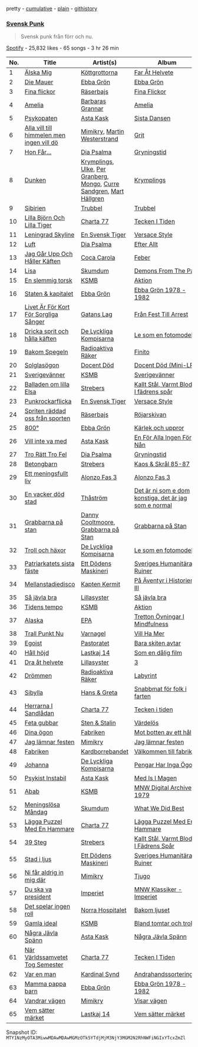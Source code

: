 pretty - [cumulative](/playlists/cumulative/37i9dQZF1DX4IkJGKNp9lO.md) - [plain](/playlists/plain/37i9dQZF1DX4IkJGKNp9lO) - [githistory](https://github.githistory.xyz/mackorone/spotify-playlist-archive/blob/main/playlists/plain/37i9dQZF1DX4IkJGKNp9lO)

### [Svensk Punk](https://open.spotify.com/playlist/37i9dQZF1DX4IkJGKNp9lO)

> Svensk punk från förr och nu.

[Spotify](https://open.spotify.com/user/spotify) - 25,832 likes - 65 songs - 3 hr 26 min

| No. | Title | Artist(s) | Album | Length |
|---|---|---|---|---|
| 1 | [Älska Mig](https://open.spotify.com/track/3UQTJo6Hck0rknKPIX0tDa) | [Köttgrottorna](https://open.spotify.com/artist/0EiobxY3kj3acd0HaoS9xY) | [Far Åt Helvete](https://open.spotify.com/album/6LT6QbifZJaNnYbNYwHxJU) | 3:07 |
| 2 | [Die Mauer](https://open.spotify.com/track/524avnOQAmyULv2CjQAmrn) | [Ebba Grön](https://open.spotify.com/artist/2gvwV7CcpLmKyaE0fiSKI9) | [Ebba Grön](https://open.spotify.com/album/3fZyzR2Qeu8d5h8FsejF1I) | 4:04 |
| 3 | [Fina flickor](https://open.spotify.com/track/7rvRQwCdQ6qoHRl5RHrkny) | [Räserbajs](https://open.spotify.com/artist/1mYHNZqRjNIlWwMgvIVq7X) | [Fina Flickor](https://open.spotify.com/album/19uXwtRZrDLAWIsmhgarLo) | 2:22 |
| 4 | [Amelia](https://open.spotify.com/track/68XM4VDEjPlRwGveY3XRxd) | [Barbaras Grannar](https://open.spotify.com/artist/35ySzAXjdrvkFBPKNUBu1u) | [Amelia](https://open.spotify.com/album/41P1L8IxaiFsvfwCbVJTbY) | 4:11 |
| 5 | [Psykopaten](https://open.spotify.com/track/4qOqU9o554mByA76yjqjqW) | [Asta Kask](https://open.spotify.com/artist/5rGLwYZPJr2rUTiDk5JoWX) | [Sista Dansen](https://open.spotify.com/album/7M2HcnLOTErxyzFcJPJuKx) | 3:19 |
| 6 | [Alla vill till himmelen men ingen vill dö](https://open.spotify.com/track/0bdo2vF0PUZ9k0WaK9kKuu) | [Mimikry](https://open.spotify.com/artist/0LQT5piMqjwpMkchYLfDxv), [Martin Westerstrand](https://open.spotify.com/artist/5t6WDMTCzu4scrQiLn3rPC) | [Grit](https://open.spotify.com/album/5j376oRcfB6bEovuA5Ssod) | 2:57 |
| 7 | [Hon Får...](https://open.spotify.com/track/3Ct9pVOfBcYnGr4NJ4QnSH) | [Dia Psalma](https://open.spotify.com/artist/3CP5sRSk2ExHj3td5pXLrN) | [Gryningstid](https://open.spotify.com/album/1xHfxbBMgFsSwZ5y7HNYdW) | 4:08 |
| 8 | [Dunken](https://open.spotify.com/track/1kps9RcmEeFOaF9Liye8AY) | [Krymplings](https://open.spotify.com/artist/4kLL8wxwaGFZNFzfS0mPuZ), [Ulke](https://open.spotify.com/artist/6KjoityQl9NkVhPZ8isDlw), [Per Granberg](https://open.spotify.com/artist/0TAfL2lQzxByP4TUCEhgVw), [Mongo](https://open.spotify.com/artist/2S2M3JoiDwZRKqD592x3oy), [Curre Sandgren](https://open.spotify.com/artist/48OCQMmwurPMuSxrS8eqBP), [Mart Hällgren](https://open.spotify.com/artist/3j9Yn1hzjWZThZ0Ohjvzjc) | [Krymplings](https://open.spotify.com/album/2l3gu0JPCyey6ztaXsdwvc) | 3:59 |
| 9 | [Sibirien](https://open.spotify.com/track/7pbOXNGq4w4cLCgtXw7hPV) | [Trubbel](https://open.spotify.com/artist/6cdyHr4eKkFvA3lVDNzJ6M) | [Trubbel](https://open.spotify.com/album/3NTL8XMnO4Gp3cPZSJn58K) | 1:25 |
| 10 | [Lilla Björn Och Lilla Tiger](https://open.spotify.com/track/4UTTtBZGgpaNCkYH1E3lIO) | [Charta 77](https://open.spotify.com/artist/4l3QLs54bIREe8aDr8o3Iq) | [Tecken I Tiden](https://open.spotify.com/album/3KYVzrsazBDbsbkbDQBXAd) | 3:09 |
| 11 | [Leningrad Skyline](https://open.spotify.com/track/3VskmKXoKImujhbFdJtvX5) | [En Svensk Tiger](https://open.spotify.com/artist/3iW69eoN123eG0fXEdER0q) | [Versace Style](https://open.spotify.com/album/3xGTy8zsGg9kZf0rCzjQLU) | 3:27 |
| 12 | [Luft](https://open.spotify.com/track/22STD4RLRuWensSPyQmoic) | [Dia Psalma](https://open.spotify.com/artist/3CP5sRSk2ExHj3td5pXLrN) | [Efter Allt](https://open.spotify.com/album/5cKhGUCWPrSVazXxEdR8XP) | 3:37 |
| 13 | [Jag Går Upp Och Håller Käften](https://open.spotify.com/track/0CyGNDM8ulsItXRJyi0iPI) | [Coca Carola](https://open.spotify.com/artist/3SZ1ctTCbqXxdQ8atMJpVh) | [Feber](https://open.spotify.com/album/1VlxCiN1DYTqwG4o1OTiGr) | 3:27 |
| 14 | [Lisa](https://open.spotify.com/track/34LbkBmXcOH2NaBJWm4I8L) | [Skumdum](https://open.spotify.com/artist/5s6MpxYo0TqzCuNIqVIRFS) | [Demons From The Past](https://open.spotify.com/album/6L76NkyJbhwhLLzFTQ36JU) | 2:28 |
| 15 | [En slemmig torsk](https://open.spotify.com/track/0lHqNKA2IX8MzQwLNPbbY8) | [KSMB](https://open.spotify.com/artist/5umOft7CgVOutNpa0rGX71) | [Aktion](https://open.spotify.com/album/6BtyzpnUEoF5iZOdKceke6) | 1:49 |
| 16 | [Staten & kapitalet](https://open.spotify.com/track/4bofKUmzk2mYjUlsL3NVeF) | [Ebba Grön](https://open.spotify.com/artist/2gvwV7CcpLmKyaE0fiSKI9) | [Ebba Grön 1978 \- 1982](https://open.spotify.com/album/2zP275pJAbZbZFifh5av6R) | 5:26 |
| 17 | [Livet Är För Kort För Sorgliga Sånger](https://open.spotify.com/track/4czzFVzjMmXz1KoLytN7so) | [Gatans Lag](https://open.spotify.com/artist/1DbBWYISy3xIJBHlenLGj2) | [Från Fest Till Arrest](https://open.spotify.com/album/0hGGrj5SISsG2angc6a80I) | 3:15 |
| 18 | [Dricka sprit och hålla käften](https://open.spotify.com/track/2YSDRT9LxVTdokXHkWXzvr) | [De Lyckliga Kompisarna](https://open.spotify.com/artist/5ZFPmKZWWyfhwTLTDwqZgd) | [Le som en fotomodell](https://open.spotify.com/album/4NtpTaduhq45agXOMqMaKE) | 3:27 |
| 19 | [Bakom Spegeln](https://open.spotify.com/track/52lX0sdRfa9qAGPQoFO9yT) | [Radioaktiva Räker](https://open.spotify.com/artist/7j4RimWxVqLWTtWtmEf2Qd) | [Finito](https://open.spotify.com/album/1EWoTh7ROqKNI36misoH0w) | 2:53 |
| 20 | [Solglasögon](https://open.spotify.com/track/3zpIlRP7EV4m8Urdm8w46N) | [Docent Död](https://open.spotify.com/artist/6L6NYBOQGOwaajr9yJ0muM) | [Docent Död \(Mini\-LP\)](https://open.spotify.com/album/2S9DWuSoChp6oI1eWiequT) | 2:27 |
| 21 | [Sverigevänner](https://open.spotify.com/track/4X1JceRF7vvfWEE4TJSVfj) | [KSMB](https://open.spotify.com/artist/5umOft7CgVOutNpa0rGX71) | [Sverigevänner](https://open.spotify.com/album/4yKdSq36vXyspmDguAglsp) | 3:24 |
| 22 | [Balladen om lilla Elsa](https://open.spotify.com/track/1lGvRLWhwDUiAokWhx3Kc7) | [Strebers](https://open.spotify.com/artist/5SySCVwCUP7piTTeJdlYbZ) | [Kallt Stål, Varmt Blod + I fädrens spår](https://open.spotify.com/album/2V8Gu2Ycw8ng6uY5GUmTM6) | 2:23 |
| 23 | [Punkrockarflicka](https://open.spotify.com/track/7GYUhdtGSplEH3cBzjWzBG) | [En Svensk Tiger](https://open.spotify.com/artist/3iW69eoN123eG0fXEdER0q) | [Versace Style](https://open.spotify.com/album/3xGTy8zsGg9kZf0rCzjQLU) | 2:08 |
| 24 | [Spriten räddad oss från sporten](https://open.spotify.com/track/2G6fJQND1A3BGy8Upkl33n) | [Räserbajs](https://open.spotify.com/artist/1mYHNZqRjNIlWwMgvIVq7X) | [Röjarskivan](https://open.spotify.com/album/1D6up4qVU32tQYaMTm6lqn) | 3:32 |
| 25 | [800°](https://open.spotify.com/track/3zgJHNEorjbLLThp6TiMhz) | [Ebba Grön](https://open.spotify.com/artist/2gvwV7CcpLmKyaE0fiSKI9) | [Kärlek och uppror](https://open.spotify.com/album/0n2TPFl1JX4hWzt0iC4Dx0) | 3:47 |
| 26 | [Vill inte va med](https://open.spotify.com/track/2i2sGdp41DUMH3VxUS6Zu9) | [Asta Kask](https://open.spotify.com/artist/5rGLwYZPJr2rUTiDk5JoWX) | [En För Alla Ingen För Nån](https://open.spotify.com/album/1XBQpz8taiwH4zGAalBDQf) | 2:49 |
| 27 | [Tro Rätt Tro Fel](https://open.spotify.com/track/28KiLHuaP4bJZwkEFCVs1N) | [Dia Psalma](https://open.spotify.com/artist/3CP5sRSk2ExHj3td5pXLrN) | [Gryningstid](https://open.spotify.com/album/1xHfxbBMgFsSwZ5y7HNYdW) | 3:57 |
| 28 | [Betongbarn](https://open.spotify.com/track/2cVOfWmxEGFB2pYOrXVrSK) | [Strebers](https://open.spotify.com/artist/5SySCVwCUP7piTTeJdlYbZ) | [Kaos & Skrål 85\-87](https://open.spotify.com/album/17HMP4aFIyIHvGTCBrMaoG) | 2:51 |
| 29 | [Ett meningsfullt liv](https://open.spotify.com/track/5IhtBlUlrruUbcfS3zREnN) | [Alonzo Fas 3](https://open.spotify.com/artist/6amxZFxzytUc3GVCsDHt0y) | [Alonzo Fas 3](https://open.spotify.com/album/1oeWv1woYpjp861pQXzbhR) | 2:57 |
| 30 | [En vacker död stad](https://open.spotify.com/track/3HFzjAO51qwy6m0B5dMmhV) | [Thåström](https://open.spotify.com/artist/2PBhJmRqee1QAyQU2kBu1H) | [Det är ni som e dom konstiga, det är jag som e normal](https://open.spotify.com/album/1U7Ov48AUaL2hGaczvCr8H) | 3:13 |
| 31 | [Grabbarna på stan](https://open.spotify.com/track/4Cvp01XRJtsBa2d8iLPQBg) | [Danny Cooltmoore](https://open.spotify.com/artist/5QJXgfc6xBUgLtMctf1fHF), [Grabbarna på Stan](https://open.spotify.com/artist/6MoD7VNBYbyiu8HmOFiG4L) | [Grabbarna på Stan](https://open.spotify.com/album/2z09iMiqlIO4Jr3aWxfr4D) | 3:34 |
| 32 | [Troll och häxor](https://open.spotify.com/track/0VsgAzswvCa3J7SWD9liq2) | [De Lyckliga Kompisarna](https://open.spotify.com/artist/5ZFPmKZWWyfhwTLTDwqZgd) | [Le som en fotomodell](https://open.spotify.com/album/4NtpTaduhq45agXOMqMaKE) | 2:10 |
| 33 | [Patriarkatets sista fäste](https://open.spotify.com/track/0Rddyq01rWTekFWfcfEA32) | [Ett Dödens Maskineri](https://open.spotify.com/artist/5OnVR7BCOmGxkkbjZcOQQ7) | [Sveriges Humanitära Ruiner](https://open.spotify.com/album/2l8g1TjEZFsSdPh96Jb6Uo) | 5:03 |
| 34 | [Mellanstadiedisco](https://open.spotify.com/track/5OISH9zyF9DvBGbXneQoMG) | [Kapten Kermit](https://open.spotify.com/artist/1L835FxGKZLivabIOdzpwS) | [På Äventyr i Historien III](https://open.spotify.com/album/2AU8OSjplpDqnb5Gz61V3L) | 1:54 |
| 35 | [Så jävla bra](https://open.spotify.com/track/3UA4L041EaZziqBvrjYNE8) | [Lillasyster](https://open.spotify.com/artist/34uGMERnU9XHnmQDnK03Gj) | [Så jävla bra](https://open.spotify.com/album/4CYmniSsyZlMjoQSM45EoF) | 3:52 |
| 36 | [Tidens tempo](https://open.spotify.com/track/01URoRZKSsMbExgdmiuiwy) | [KSMB](https://open.spotify.com/artist/5umOft7CgVOutNpa0rGX71) | [Aktion](https://open.spotify.com/album/6BtyzpnUEoF5iZOdKceke6) | 2:12 |
| 37 | [Alaska](https://open.spotify.com/track/5kMbynZUXQ2gZoajOwwKhV) | [EPA](https://open.spotify.com/artist/6vLwmfijKpOf0xR8Mv79aj) | [Tretton Övningar I Mindfulness](https://open.spotify.com/album/5DdD36AbIbzNd0pXjylS6h) | 2:40 |
| 38 | [Trall Punkt Nu](https://open.spotify.com/track/34laAVoNRvHakDWtKJa3nc) | [Varnagel](https://open.spotify.com/artist/6YaAj5Os3Dm33h2Ks2ugpH) | [Vill Ha Mer](https://open.spotify.com/album/4FpLFzeUaoT6SzDB7bxLsc) | 2:53 |
| 39 | [Egoist](https://open.spotify.com/track/1ZiVxfaAR6o2CAql1lnpWV) | [Pastoratet](https://open.spotify.com/artist/5S2B2ftvKw03xrAB0SgpWI) | [Bara skiten avtar](https://open.spotify.com/album/2Q4gsHxpiwhHCuwQgWWq9V) | 2:30 |
| 40 | [Håll höjd](https://open.spotify.com/track/0HvIpVm3SxEYMi7F02sfNK) | [Lastkaj 14](https://open.spotify.com/artist/6xTo3T8agKHb56mxJA3yJI) | [Som en dålig film](https://open.spotify.com/album/3EHdMsEKuqUtvAhProY9Hc) | 5:08 |
| 41 | [Dra åt helvete](https://open.spotify.com/track/2DMzbFByVFAKNuxXnpS6EU) | [Lillasyster](https://open.spotify.com/artist/34uGMERnU9XHnmQDnK03Gj) | [3](https://open.spotify.com/album/2TjELkmo2W7yEmJGZbv7sR) | 4:07 |
| 42 | [Drömmen](https://open.spotify.com/track/1zA5iPA3yabS8YVXDjNMir) | [Radioaktiva Räker](https://open.spotify.com/artist/7j4RimWxVqLWTtWtmEf2Qd) | [Labyrint](https://open.spotify.com/album/6alELG3GTMImw9lW83tTQB) | 2:05 |
| 43 | [Sibylla](https://open.spotify.com/track/6ooJNqBBtFy0DVTI7NFOx0) | [Hans & Greta](https://open.spotify.com/artist/1MiHrCnLxMQT9PHFYWN4ie) | [Snabbmat för folk i farten](https://open.spotify.com/album/3EfBQF4mM775dTYHvzdTqd) | 3:30 |
| 44 | [Herrarna I Sandlådan](https://open.spotify.com/track/0TMfcKnvRgT4n9Xi9VZq2o) | [Charta 77](https://open.spotify.com/artist/4l3QLs54bIREe8aDr8o3Iq) | [Tecken i tiden](https://open.spotify.com/album/41KuCx8jBaZ4jzsFZRonvO) | 4:10 |
| 45 | [Feta gubbar](https://open.spotify.com/track/1jDhCPlyVmJ68UJ85fYHLk) | [Sten & Stalin](https://open.spotify.com/artist/7xS4Uw7T0pNePx7S238bM9) | [Värdelös](https://open.spotify.com/album/3hyMLQZD8Obgjo5KTalhyb) | 2:03 |
| 46 | [Dina ögon](https://open.spotify.com/track/0t5IihDPop70K6cdiaWiu4) | [Fabriken](https://open.spotify.com/artist/4NSYVBtc6AfoIpUgvXnWvT) | [Mot botten av ett hål](https://open.spotify.com/album/1DMtd1QajX2PwaL8Ac2F4u) | 3:11 |
| 47 | [Jag lämnar festen](https://open.spotify.com/track/665zznOCQhnpmpoax6rRQk) | [Mimikry](https://open.spotify.com/artist/0LQT5piMqjwpMkchYLfDxv) | [Jag lämnar festen](https://open.spotify.com/album/5MpVwCWkEYuat0Dx4erqJy) | 2:54 |
| 48 | [Fabriken](https://open.spotify.com/track/5EUmW6SjzUmexP82gl93jd) | [Kardborrebandet](https://open.spotify.com/artist/6CaozjJFhs3wLYvch7B0At) | [Välkommen till fabriken](https://open.spotify.com/album/3TzvCcOrrzkWZm6unnpa9S) | 2:26 |
| 49 | [Johanna](https://open.spotify.com/track/2ekTSYW68ShERRzsPBbRaF) | [De Lyckliga Kompisarna](https://open.spotify.com/artist/5ZFPmKZWWyfhwTLTDwqZgd) | [Pengar Har Inga Ögon](https://open.spotify.com/album/1ueBZ7RDpKS1kv4VYTaZRY) | 2:34 |
| 50 | [Psykist Instabil](https://open.spotify.com/track/4FcbRBNpRUVZ7zBjdNRacQ) | [Asta Kask](https://open.spotify.com/artist/5rGLwYZPJr2rUTiDk5JoWX) | [Med Is I Magen](https://open.spotify.com/album/63NlFThsHk9g7f6J0CbiOV) | 2:47 |
| 51 | [Abab](https://open.spotify.com/track/0dy6fTM1ac2mAmkDPUB6xz) | [KSMB](https://open.spotify.com/artist/5umOft7CgVOutNpa0rGX71) | [MNW Digital Archive 1979](https://open.spotify.com/album/06H2x5cRaSVly5u1fhHWuV) | 2:03 |
| 52 | [Meningslösa Måndag](https://open.spotify.com/track/0UzFvtPaF7mlnV4d3WynM4) | [Skumdum](https://open.spotify.com/artist/5s6MpxYo0TqzCuNIqVIRFS) | [What We Did Best](https://open.spotify.com/album/6bnVgn4BzsaWzdplPWGPUp) | 4:03 |
| 53 | [Lägga Puzzel Med En Hammare](https://open.spotify.com/track/3hmlOXOplj48M0hTyZj6j7) | [Charta 77](https://open.spotify.com/artist/4l3QLs54bIREe8aDr8o3Iq) | [Lägga Puzzel Med En Hammare](https://open.spotify.com/album/2Urh64pMy3gF3ahcVKidJP) | 2:53 |
| 54 | [39 Steg](https://open.spotify.com/track/2rV0t4N2oZnTl2yjDnRc0I) | [Strebers](https://open.spotify.com/artist/5SySCVwCUP7piTTeJdlYbZ) | [Kallt Stål, Varmt Blod + I Fädrens Spår](https://open.spotify.com/album/1rceLyJ9uvN9FSF9wqgz3t) | 3:31 |
| 55 | [Stad i ljus](https://open.spotify.com/track/2YyAY35oZSKbq2M3WlUYj5) | [Ett Dödens Maskineri](https://open.spotify.com/artist/5OnVR7BCOmGxkkbjZcOQQ7) | [Sveriges Humanitära Ruiner](https://open.spotify.com/album/2l8g1TjEZFsSdPh96Jb6Uo) | 4:38 |
| 56 | [Ni får aldrig in mig där](https://open.spotify.com/track/2U8CAKuueeE93CnbKBJupc) | [Mimikry](https://open.spotify.com/artist/0LQT5piMqjwpMkchYLfDxv) | [Tjugo](https://open.spotify.com/album/2IeV0YcZsxVQ4VLnjL1h44) | 2:59 |
| 57 | [Du ska va president](https://open.spotify.com/track/3ohXW41Z5iU6pL4pfpAMO0) | [Imperiet](https://open.spotify.com/artist/4uWiErrlBRdqgKn5NrIJjg) | [MNW Klassiker \- Imperiet](https://open.spotify.com/album/5lY7cylovT6hi6h2cTOMS6) | 4:16 |
| 58 | [Det spelar ingen roll](https://open.spotify.com/track/0dUrBmCva4ajCAslQMYiyr) | [Norra Hospitalet](https://open.spotify.com/artist/45GsgqL3hY5YIJ0FTq7DDM) | [Bakom ljuset](https://open.spotify.com/album/0oD3URB9nBxNSI6p79HE5m) | 1:36 |
| 59 | [Gamla ideal](https://open.spotify.com/track/2xDX2oOUlUJcNhJh7kqKhX) | [KSMB](https://open.spotify.com/artist/5umOft7CgVOutNpa0rGX71) | [Bland tomtar och troll](https://open.spotify.com/album/5qpQHc2lLSL8klOE7Yiyx0) | 3:22 |
| 60 | [Några Jävla Spänn](https://open.spotify.com/track/1vB6h5iJTsJg0Z7DySHpJN) | [Asta Kask](https://open.spotify.com/artist/5rGLwYZPJr2rUTiDk5JoWX) | [Några Jävla Spänn](https://open.spotify.com/album/0615giZlH4M0a3asFlH5vf) | 3:16 |
| 61 | [När Världssamvetet Tog Semester](https://open.spotify.com/track/7sB961OKIFLjJpNDPYxlLy) | [Charta 77](https://open.spotify.com/artist/4l3QLs54bIREe8aDr8o3Iq) | [Tecken I Tiden](https://open.spotify.com/album/3KYVzrsazBDbsbkbDQBXAd) | 3:20 |
| 62 | [Var en man](https://open.spotify.com/track/5Hfi7rpsoiK51gSqRUvfYN) | [Kardinal Synd](https://open.spotify.com/artist/32KVyD0F48q3QNpSET788O) | [Andrahandssorteringen](https://open.spotify.com/album/4d7oAZlPz2hhqb7tDszFhO) | 2:53 |
| 63 | [Mamma pappa barn](https://open.spotify.com/track/3SDQawERiP8UyxFE88A9hj) | [Ebba Grön](https://open.spotify.com/artist/2gvwV7CcpLmKyaE0fiSKI9) | [Ebba Grön 1978 \- 1982](https://open.spotify.com/album/2zP275pJAbZbZFifh5av6R) | 2:57 |
| 64 | [Vandrar vägen](https://open.spotify.com/track/2nVc9atl0DHGOIokK2aS2B) | [Mimikry](https://open.spotify.com/artist/0LQT5piMqjwpMkchYLfDxv) | [Visar vägen](https://open.spotify.com/album/3uf8YWyGgdJRJXh5olLWO1) | 3:15 |
| 65 | [Vem sätter märket](https://open.spotify.com/track/6n6bwxNTBMhqzxlDcK6Gm7) | [Lastkaj 14](https://open.spotify.com/artist/6xTo3T8agKHb56mxJA3yJI) | [Vem sätter märket](https://open.spotify.com/album/0wK3Dh1UY6XVZOfhUvR6GF) | 3:10 |

Snapshot ID: `MTY1NzMyOTA3MiwwMDAwMDAwMGMzOTk5YTdjMjM3NjY3MGM2N2RhNWFiNGIxYTcxZmZl`
